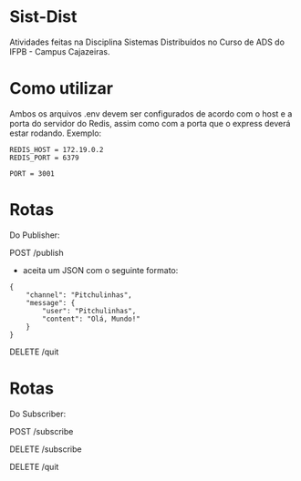 # Sist-Dist
Atividades feitas na Disciplina Sistemas Distribuídos no Curso de ADS do IFPB - Campus Cajazeiras.

# Como utilizar
Ambos os arquivos .env devem ser configurados de acordo com o host e a porta do servidor do Redis, assim como com a porta que o express deverá estar rodando.
Exemplo:

```
REDIS_HOST = 172.19.0.2
REDIS_PORT = 6379

PORT = 3001
```

# Rotas
Do Publisher:

POST /publish
* aceita um JSON com o seguinte formato:
```
{
	"channel": "Pitchulinhas",
	"message": {
		"user": "Pitchulinhas",
		"content": "Olá, Mundo!"
	}
}
```

DELETE /quit

# Rotas
Do Subscriber:

POST /subscribe

DELETE /subscribe

DELETE /quit
